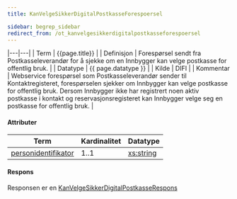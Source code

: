 ```yaml
---
title: KanVelgeSikkerDigitalPostkasseForespoersel  

sidebar: begrep_sidebar
redirect_from: /ot_kanvelgesikkerdigitalpostkasseforespoersel
---
```


|---|---|
| Term          | {{page.title}} |
| Definisjon    | Forespørsel sendt fra Postkasseleverandør for å sjekke om en Innbygger kan velge postkasse for offentlig bruk. |
| Datatype      | {{ page.datatype }} |
| Kilde         | DIFI |
| Kommentar     | Webservice forespørsel som Postkasseleverandør sender til Kontaktregisteret, forespørselen sjekker om Innbygger kan velge postkasse for offentlig bruk. Dersom Innbygger ikke har registrert noen aktiv postkasse i kontakt og reservasjonsregisteret kan Innbygger velge seg en postkasse for offentlig bruk. |

#### Attributer

| Term                                               | Kardinalitet | Datatype                                              |
| -------------------------------------------------- | ------------ | ----------------------------------------------------- |
| [personidentifikator]({{site.baseurl}}/resources/begrep/sikkerDigitalPost/begrep/personidentifikator) | 1..1         | [xs:string](http://www.w3.org/TR/xmlschema-2/#string) |

#### Respons

Responsen er en
[KanVelgeSikkerDigitalPostkasseRespons]({{site.baseurl}}/resources/begrep/oppslagstjenesten/KanVelgeSikkerDigitalPostkasseRespons)
